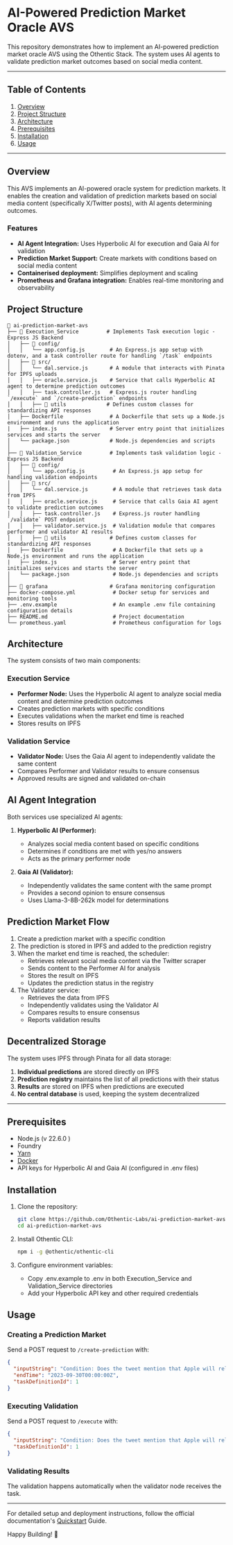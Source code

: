 # AI-Powered Prediction Market Oracle AVS

This repository demonstrates how to implement an AI-powered prediction market oracle AVS using the Othentic Stack. The system uses AI agents to validate prediction market outcomes based on social media content.

---

## Table of Contents

1. [Overview](#overview)
2. [Project Structure](#project-structure)
3. [Architecture](#architecture)
4. [Prerequisites](#prerequisites)
5. [Installation](#installation)
6. [Usage](#usage)

---

## Overview

This AVS implements an AI-powered oracle system for prediction markets. It enables the creation and validation of prediction markets based on social media content (specifically X/Twitter posts), with AI agents determining outcomes.

### Features

- **AI Agent Integration:** Uses Hyperbolic AI for execution and Gaia AI for validation
- **Prediction Market Support:** Create markets with conditions based on social media content
- **Containerised deployment:** Simplifies deployment and scaling
- **Prometheus and Grafana integration:** Enables real-time monitoring and observability

## Project Structure

```mdx
📂 ai-prediction-market-avs
├── 📂 Execution_Service         # Implements Task execution logic - Express JS Backend
│   ├── 📂 config/
│   │   └── app.config.js        # An Express.js app setup with dotenv, and a task controller route for handling `/task` endpoints
│   ├── 📂 src/
│   │   └── dal.service.js       # A module that interacts with Pinata for IPFS uploads
│   │   ├── oracle.service.js    # Service that calls Hyperbolic AI agent to determine prediction outcomes
│   │   ├── task.controller.js   # Express.js router handling `/execute` and `/create-prediction` endpoints
│   │   ├── 📂 utils             # Defines custom classes for standardizing API responses
│   ├── Dockerfile               # A Dockerfile that sets up a Node.js environment and runs the application
|   ├── index.js                 # Server entry point that initializes services and starts the server
│   └── package.json             # Node.js dependencies and scripts
│
├── 📂 Validation_Service         # Implements task validation logic - Express JS Backend
│   ├── 📂 config/
│   │   └── app.config.js         # An Express.js app setup for handling validation endpoints
│   ├── 📂 src/
│   │   └── dal.service.js        # A module that retrieves task data from IPFS
│   │   ├── oracle.service.js     # Service that calls Gaia AI agent to validate prediction outcomes
│   │   ├── task.controller.js    # Express.js router handling `/validate` POST endpoint
│   │   ├── validator.service.js  # Validation module that compares performer and validator AI results
│   │   ├── 📂 utils              # Defines custom classes for standardizing API responses
│   ├── Dockerfile                # A Dockerfile that sets up a Node.js environment and runs the application
|   ├── index.js                  # Server entry point that initializes services and starts the server
│   └── package.json              # Node.js dependencies and scripts
│
├── 📂 grafana                    # Grafana monitoring configuration
├── docker-compose.yml            # Docker setup for services and monitoring tools
├── .env.example                  # An example .env file containing configuration details
├── README.md                     # Project documentation
└── prometheus.yaml               # Prometheus configuration for logs
```

## Architecture

The system consists of two main components:

### Execution Service
- **Performer Node:** Uses the Hyperbolic AI agent to analyze social media content and determine prediction outcomes
- Creates prediction markets with specific conditions
- Executes validations when the market end time is reached
- Stores results on IPFS

### Validation Service
- **Validator Node:** Uses the Gaia AI agent to independently validate the same content
- Compares Performer and Validator results to ensure consensus
- Approved results are signed and validated on-chain

## AI Agent Integration

Both services use specialized AI agents:

1. **Hyperbolic AI (Performer):** 
   - Analyzes social media content based on specific conditions
   - Determines if conditions are met with yes/no answers
   - Acts as the primary performer node

2. **Gaia AI (Validator):**
   - Independently validates the same content with the same prompt
   - Provides a second opinion to ensure consensus
   - Uses Llama-3-8B-262k model for determinations

## Prediction Market Flow

1. Create a prediction market with a specific condition
2. The prediction is stored in IPFS and added to the prediction registry
3. When the market end time is reached, the scheduler:
   - Retrieves relevant social media content via the Twitter scraper
   - Sends content to the Performer AI for analysis
   - Stores the result on IPFS
   - Updates the prediction status in the registry
4. The Validator service:
   - Retrieves the data from IPFS
   - Independently validates using the Validator AI
   - Compares results to ensure consensus
   - Reports validation results

## Decentralized Storage

The system uses IPFS through Pinata for all data storage:

1. **Individual predictions** are stored directly on IPFS
2. **Prediction registry** maintains the list of all predictions with their status
3. **Results** are stored on IPFS when predictions are executed
4. **No central database** is used, keeping the system decentralized

---

## Prerequisites

- Node.js (v 22.6.0 )
- Foundry
- [Yarn](https://yarnpkg.com/)
- [Docker](https://docs.docker.com/engine/install/)
- API keys for Hyperbolic AI and Gaia AI (configured in .env files)

## Installation

1. Clone the repository:

   ```bash
   git clone https://github.com/Othentic-Labs/ai-prediction-market-avs.git
   cd ai-prediction-market-avs
   ```

2. Install Othentic CLI:

   ```bash
   npm i -g @othentic/othentic-cli
   ```

3. Configure environment variables:
   - Copy .env.example to .env in both Execution_Service and Validation_Service directories
   - Add your Hyperbolic API key and other required credentials

## Usage

### Creating a Prediction Market

Send a POST request to `/create-prediction` with:

```json
{
  "inputString": "Condition: Does the tweet mention that Apple will release a new iPhone in September?\nX post: Apple just announced they'll be releasing the iPhone 15 on September 12th!",
  "endTime": "2023-09-30T00:00:00Z",
  "taskDefinitionId": 1
}
```

### Executing Validation

Send a POST request to `/execute` with:

```json
{
  "inputString": "Condition: Does the tweet mention that Apple will release a new iPhone in September?\nX post: Apple just announced they'll be releasing the iPhone 15 on September 12th!",
  "taskDefinitionId": 1
}
```

### Validating Results

The validation happens automatically when the validator node receives the task.

---

For detailed setup and deployment instructions, follow the official documentation's [Quickstart](https://docs.othentic.xyz/main/avs-framework/quick-start#steps) Guide.

Happy Building! 🚀


